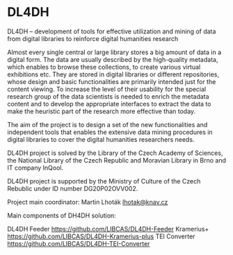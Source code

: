 # DL4DH
DL4DH – development of tools for effective utilization and mining of data from digital libraries to reinforce digital humanities research

Almost every single central or large library stores a big amount of data in a digital form. The data are usually described by the high-quality metadata, which enables to browse these collections, to create various virtual exhibitions etc. They are stored in digital libraries or different repositories, whose design and basic functionalities are primarily intended just for the content viewing. To increase the level of their usability for the special research group of the data scientists is needed to enrich the metadata content and to develop the appropriate interfaces to extract the data to make the heuristic part of the research more effective than today. 

The aim of the project is to design a set of the new functionalities and independent tools that enables the extensive data mining procedures in digital libraries to cover the digital humanities researchers needs.

DL4DH project is solved by the Library of the Czech Academy of Sciences, the National Library of the Czech Republic and Moravian Library in Brno and IT company InQool.

DL4DH project is supported by the Ministry of Culture of the Czech Rebublic under ID number DG20P02OVV002.

Project main coordinator: Martin Lhoták lhotak@knav.cz

Main components of DH4DH solution:

DL4DH Feeder https://github.com/LIBCAS/DL4DH-Feeder
Kramerius+ https://github.com/LIBCAS/DL4DH-Kramerius-plus
TEI Converter https://github.com/LIBCAS/DL4DH-TEI-Converter
